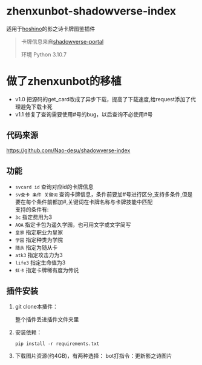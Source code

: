 # zhenxunbot-shadowverse-index
适用于[hoshino](https://github.com/Ice9Coffee/HoshinoBot)的影之诗卡牌图鉴插件
> 卡牌信息来自[shadowverse-portal](https://shadowverse-portal.com/?lang=zh-tw)
> 
> 环境 Python 3.10.7
# 做了zhenxunbot的移植
- v1.0 把源码的get_card改成了异步下载，提高了下载速度,给request添加了代理避免下载卡死
- v1.1 修复了查询需要使用#号的bug，以后查询不必使用#号
## 代码来源

https://github.com/Nao-desu/shadowverse-index

## 功能
- `svcard id` 查询对应id的卡牌信息  
- `sv查卡 条件 关键词` 查询卡牌信息，条件前要加#号进行区分,支持多条件,但是要在每个条件前都加#,关键词在卡牌名称与卡牌技能中匹配  
 支持的条件有:  
- `3c` 指定费用为3  
- `AOA` 指定卡包为遥久学园，也可用文字或文字简写  
- `皇家` 指定职业为皇家  
- `学园` 指定种类为学院  
- `随从` 指定为随从卡  
- `atk3` 指定攻击力为3  
- `life3` 指定生命值为3  
- `虹卡` 指定卡牌稀有度为传说

## 插件安装
1. git clone本插件：

    整个插件丢进插件文件夹里
2. 安装依赖：
    ```
    pip install -r requirements.txt
    ```
3. 下载图片资源(约4GB)，有两种选择：
    bot打指令：更新影之诗图片
